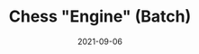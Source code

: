 ---
draft: false
title: "Chess \"Engine\" (Batch)"
description: "A chess program written in Batch and abandoned."
date: 2021-09-06
url: /blog/chessbit
---